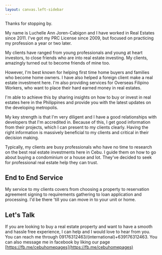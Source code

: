```yaml
---
layout: canvas.left-sidebar
---
```


Thanks for stopping by.

My name is Luchelle Ann Joren-Cabigon and I have worked in Real Estates since 2011. I've got my PRC License since 2009, but focused on practicing my profession a year or two later.

My clients have ranged from young professionals and young at heart investors, to close friends who are into real estate investing. My clients, amazingly turned out to become friends of mine too.

However, I'm best known for helping first time home buyers and families who become home owners. I have also helped a foreign client make a real estate investment here. I'm also providing services for Overseas Filipino Workers, who want to place their hard earned money in real estates.

I'm able to achieve this by sharing insights on how to buy or invest in real estates here in the Philippines and provide you with the latest updates on the developing metropolis.

My key strength is that I'm very diligent and I have a good relationships with developers that I'm accredited in. Because of this, I get good information from their projects, which I can present to my clients clearly. Having the right information is massively beneficial to my clients and critical in their decision making.

Typically, my clients are busy professionals who have no time to research on the best real estate investments here in Cebu. I guide them on how to go about buying a condominium or a house and lot. They've decided to seek for professional real estate help they can trust.

## End to End Service

My service to my clients covers from choosing a property to reservation agreement signing to requirements gathering to loan application and processing. I'd be there 'till you can move in to your unit or home. 


## Let's Talk

If you are looking to buy a real estate property and want to have a smooth and hassle free experience, I can help and I would love to hear from you. You can reach me through 09176312463/(international)+639176312463. You can also message me in facebook by liking our page [https://fb.me/cebuhomepages](https://fb.me/cebuhomepages)